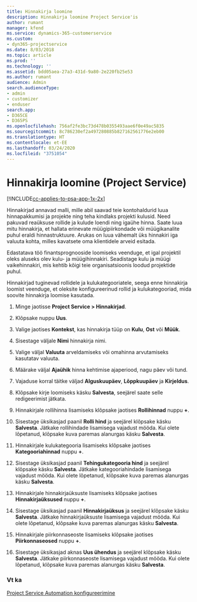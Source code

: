 ```yaml
---
title: Hinnakirja loomine
description: Hinnakirja loomine Project Service'is
author: rumant
manager: kfend
ms.service: dynamics-365-customerservice
ms.custom:
- dyn365-projectservice
ms.date: 8/03/2018
ms.topic: article
ms.prod: ''
ms.technology: ''
ms.assetid: bdd05aea-27a3-431d-9a80-2e220fb25e53
ms.author: rumant
audience: Admin
search.audienceType:
- admin
- customizer
- enduser
search.app:
- D365CE
- D365PS
ms.openlocfilehash: 756af2fe3bc73d478b0355493aae6f0e49ac5835
ms.sourcegitcommit: 8c786230ef2a497280885b827162561776e2eb00
ms.translationtype: HT
ms.contentlocale: et-EE
ms.lasthandoff: 03/24/2020
ms.locfileid: "3751054"
---
```

# <a name="create-a-price-list-project-service"></a>Hinnakirja loomine (Project Service)

[!INCLUDE[cc-applies-to-psa-app-1x-2x](../includes/cc-applies-to-psa-app-1x-2x.md)]

Hinnakirjad annavad malli, mille abil saavad teie kontohaldurid luua hinnapakkumisi ja projekte ning teha kindlaks projekti kulusid. Need pakuvad reaüksuse rollide ja kulude loendi ning igaühe hinna. Saate luua mitu hinnakirja, et hallata erinevate müügipiirkondade või müügikanalite puhul eraldi hinnastruktuure. Arukas on luua vähemalt üks hinnakiri iga valuuta kohta, milles kavatsete oma klientidele arveid esitada.  
  
Edastatava töö finantsprognooside loomiseks veenduge, et igal projektil oleks aluseks olev kulu- ja müügihinnakiri. Seadistage kulu ja müügi vaikehinnakiri, mis kehtib kõigi teie organisatsioonis loodud projektide puhul.  
  
Hinnakirjad tuginevad rollidele ja kulukategooriatele, seega enne hinnakirja loomist veenduge, et oleksite konfigureerinud rollid ja kulukategooriad, mida soovite hinnakirja loomise kasutada.  
  
1.  Minge jaotisse **Project Service > Hinnakirjad**.  
  
2.  Klõpsake nuppu **Uus**.  
  
3.  Valige jaotises **Kontekst**, kas hinnakirja tüüp on **Kulu**, **Ost** või **Müük**.  
  
4.  Sisestage väljale **Nimi** hinnakirja nimi.  
  
5.  Valige väljal **Valuuta** arveldamiseks või omahinna arvutamiseks kasutatav valuuta.  
  
6.  Määrake väljal **Ajaühik** hinna kehtimise ajaperiood, nagu päev või tund.  
  
7.  Vajaduse korral täitke väljad **Alguskuupäev**, **Lõppkuupäev** ja **Kirjeldus**.  
  
8.  Klõpsake kirje loomiseks käsku **Salvesta**, seejärel saate selle redigeerimist jätkata.  
  
9. Hinnakirjale rollihinna lisamiseks klõpsake jaotises **Rollihinnad** nuppu **+**.  
  
10. Sisestage üksikasjad paanil **Rolli hind** ja seejärel klõpsake käsku **Salvesta**. Jätkake rollihindade lisamisega vajadust mööda. Kui olete lõpetanud, klõpsake kuva paremas alanurgas käsku **Salvesta**.  
  
11. Hinnakirjale kulukategooria lisamiseks klõpsake jaotises **Kategooriahinnad** nuppu **+**.  
  
12. Sisestage üksikasjad paanil **Tehingukategooria hind** ja seejärel klõpsake käsku **Salvesta**. Jätkake kategooriahindade lisamisega vajadust mööda. Kui olete lõpetanud, klõpsake kuva paremas alanurgas käsku **Salvesta**.  
  
13. Hinnakirjale hinnakirjaüksuste lisamiseks klõpsake jaotises **Hinnakirjaüksused** nuppu **+**.  
  
14. Sisestage üksikasjad paanil **Hinnakirjaüksus** ja seejärel klõpsake käsku **Salvesta**. Jätkake hinnakirjaüksuste lisamisega vajadust mööda. Kui olete lõpetanud, klõpsake kuva paremas alanurgas käsku **Salvesta**.  
  
15. Hinnakirjale piirkonnaseoste lisamiseks klõpsake jaotises **Piirkonnaseosed** nuppu **+**.  
  
16. Sisestage üksikasjad aknas **Uus ühendus** ja seejärel klõpsake käsku **Salvesta**. Jätkake piirkonnaseoste lisamisega vajadust mööda. Kui olete lõpetanud, klõpsake kuva paremas alanurgas käsku **Salvesta**.  
  
### <a name="see-also"></a>Vt ka  
 [Project Service Automation konfigureerimine](../project-service/configure.md)
